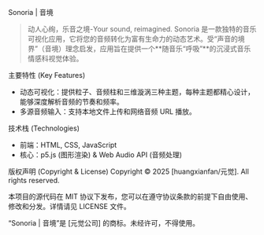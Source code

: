 Sonoria | 音境
> 动人心绚，乐音之境-Your sound, reimagined.
Sonoria 是一款独特的音乐可视化应用，它将您的音频转化为富有生命力的动态艺术。受“声音的境界”（音境）理念启发，应用旨在提供一个**随音乐“呼吸”**的沉浸式音乐情感科视觉体验。

主要特性 (Key Features)
 * 动态可视化：提供粒子、音频柱和三维漩涡三种主题，每种主题都精心设计，能够深度解析音频的节奏和频率。
 * 多源音频输入：支持本地文件上传和网络音频 URL 播放。

技术栈 (Technologies)
 * 前端：HTML, CSS, JavaScript
 * 核心：p5.js (图形渲染) & Web Audio API (音频处理)

版权声明 (Copyright & License)
Copyright © 2025 [huangxianfan/元觉]. All rights reserved.

本项目的源代码在 MIT 协议下发布，您可以在遵守协议条款的前提下自由使用、修改和分发。详情请见 LICENSE 文件。

“Sonoria | 音境”是 [元觉公司] 的商标。未经许可，不得使用。
